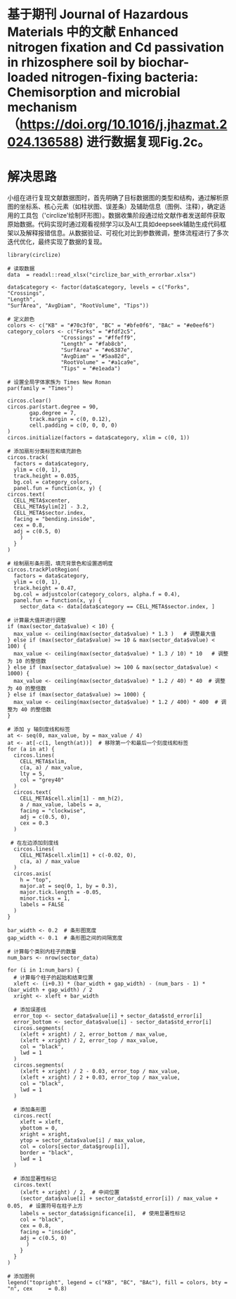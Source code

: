 # 基于期刊 Journal of Hazardous Materials 中的文献 Enhanced nitrogen fixation and Cd passivation in rhizosphere soil by biochar-loaded nitrogen-fixing bacteria: Chemisorption and microbial mechanism（https://doi.org/10.1016/j.jhazmat.2024.136588) 进行数据复现Fig.2c。

# 解决思路
小组在进行复现文献数据图时，首先明确了目标数据图的类型和结构，通过解析原图的坐标系、核心元素（如柱状图、误差条）及辅助信息（图例、注释），确定适用的工具包（'circlize'绘制环形图）。数据收集阶段通过给文献作者发送邮件获取原始数据。代码实现时通过观看视频学习以及AI工具如deepseek辅助生成代码框架以及解释报错信息。从数据验证、可视化对比到参数微调，整体流程进行了多次迭代优化，最终实现了数据的复现。

    library(circlize)

    # 读取数据
    data  = readxl::read_xlsx("circlize_bar_with_errorbar.xlsx")

    data$category <- factor(data$category, levels = c("Forks", "Crossings",     
    "Length",         
    "SurfArea", "AvgDiam", "RootVolume", "Tips"))

    # 定义颜色
    colors <- c("KB" = "#70c3f0", "BC" = "#bfe0f6", "BAc" = "#e0eef6")
    category_colors <- c("Forks" = "#fdf2c5", 
                     "Crossings" = "#ffeff9", 
                     "Length" = "#fab8cb", 
                     "SurfArea" = "#e6387e", 
                     "AvgDiam" = "#5aa82d", 
                     "RootVolume" = "#a1ca9e", 
                     "Tips" = "#e1eada")

    # 设置全局字体家族为 Times New Roman
    par(family = "Times")

    circos.clear()
    circos.par(start.degree = 90, 
           gap.degree = 7, 
           track.margin = c(0, 0.12), 
           cell.padding = c(0, 0, 0, 0)
    )
    circos.initialize(factors = data$category, xlim = c(0, 1))

    # 添加扇形分类标签和填充颜色
    circos.track(
      factors = data$category, 
      ylim = c(0, 1), 
      track.height = 0.035, 
      bg.col = category_colors,
      panel.fun = function(x, y) {
    circos.text(
      CELL_META$xcenter,
      CELL_META$ylim[2] - 3.2,
      CELL_META$sector.index, 
      facing = "bending.inside", 
      cex = 0.8, 
      adj = c(0.5, 0)
        )
      }
    )

    # 绘制扇形条形图，填充背景色和设置透明度
    circos.trackPlotRegion(
      factors = data$category, 
      ylim = c(0, 1), 
      track.height = 0.47, 
      bg.col = adjustcolor(category_colors, alpha.f = 0.4), 
      panel.fun = function(x, y) {
        sector_data <- data[data$category == CELL_META$sector.index, ]
    
    # 计算最大值并进行调整
    if (max(sector_data$value) < 10) {
      max_value <- ceiling(max(sector_data$value) * 1.3 )   # 调整最大值
    } else if (max(sector_data$value) >= 10 & max(sector_data$value) < 100) {
      max_value <- ceiling(max(sector_data$value) * 1.3 / 10) * 10   # 调整为 10 的整倍数
    } else if (max(sector_data$value) >= 100 & max(sector_data$value) < 1000) {
      max_value <- ceiling(max(sector_data$value) * 1.2 / 40) * 40  # 调整为 40 的整倍数
    } else if (max(sector_data$value) >= 1000) {
      max_value <- ceiling(max(sector_data$value) * 1.2 / 400) * 400  # 调整为 40 的整倍数
    }
    
    # 添加 y 轴刻度线和标签
    at <- seq(0, max_value, by = max_value / 4)
    at <- at[-c(1, length(at))]  # 移除第一个和最后一个刻度线和标签
    for (a in at) {
      circos.lines(
        CELL_META$xlim,
        c(a, a) / max_value, 
        lty = 5, 
        col = "grey40"
      )
      circos.text(
        CELL_META$cell.xlim[1] - mm_h(2), 
        a / max_value, labels = a,
        facing = "clockwise", 
        adj = c(0.5, 0), 
        cex = 0.3
      )

     # 在左边添加刻度线
      circos.lines(
        CELL_META$cell.xlim[1] + c(-0.02, 0), 
        c(a, a) / max_value
      )
      circos.axis(
        h = "top",
        major.at = seq(0, 1, by = 0.3),
        major.tick.length = -0.05,
        minor.ticks = 1,
        labels = FALSE
      )
    }    
    
    bar_width <- 0.2  # 条形图宽度
    gap_width <- 0.1  # 条形图之间的间隔宽度
    
    # 计算每个类别内柱子的数量
    num_bars <- nrow(sector_data)
    
    for (i in 1:num_bars) {
      # 计算每个柱子的起始和结束位置
      xleft <- (i+0.3) * (bar_width + gap_width) - (num_bars - 1) * (bar_width + gap_width) / 2
      xright <- xleft + bar_width
      
      # 添加误差线
      error_top <- sector_data$value[i] + sector_data$std_error[i]
      error_bottom <- sector_data$value[i] - sector_data$std_error[i]
      circos.segments(
        (xleft + xright) / 2, error_bottom / max_value,
        (xleft + xright) / 2, error_top / max_value,
        col = "black",
        lwd = 1
      )
      circos.segments(
        (xleft + xright) / 2 - 0.03, error_top / max_value,
        (xleft + xright) / 2 + 0.03, error_top / max_value,
        col = "black",
        lwd = 1
      )

      # 添加条形图
      circos.rect(
        xleft = xleft, 
        ybottom = 0, 
        xright = xright, 
        ytop = sector_data$value[i] / max_value,
        col = colors[sector_data$group[i]], 
        border = "black",
        lwd = 1
      )
      
      # 添加显著性标记
      circos.text(
        (xleft + xright) / 2,  # 中间位置
        (sector_data$value[i] + sector_data$std_error[i]) / max_value + 0.05,  # 设置符号在柱子上方
        labels = sector_data$significance[i],  # 使用显著性标记
        col = "black", 
        cex = 0.8,
        facing = "inside",
        adj = c(0.5, 0)
          )
        }
      }
    )

    # 添加图例
    legend("topright", legend = c("KB", "BC", "BAc"), fill = colors, bty = "n", cex     = 0.8)
